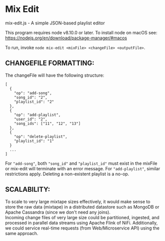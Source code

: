 # Mix Edit

mix-edit.js - A simple JSON-based playlist editor

This program requires node v8.10.0 or later. To install node on macOS see:
https://nodejs.org/en/download/package-manager/#macos

To run, invoke `node mix-edit <mixFile> <changeFile> <outputFile>`.

## CHANGEFILE FORMATTING:

The changeFile will have the following structure:  
```
[
  {
    "op": "add-song",
    "song_id": "2", 
    "playlist_id": "2"
  },
  {
    "op": "add-playlist", 
    "user_id": "2", 
    "song_ids": ["11", "12", "13"]
  },
  {
    "op": "delete-playlist",
    "playlist_id": "1"
  }
  ...
]
```

For `"add-song"`, both `"song_id"` and `"playlist_id"` must exist in the mixFile or mix-edit will 
terminate with an error message.  For `"add-playlist"`, similar restrictions apply.  Deleting 
a non-existent playlist is a no-op.  


## SCALABILITY:

To scale to very large mixtape sizes effectively, it would make sense to store the raw data 
(mixtape) in a distributed datastore such as MongoDB or Apache Cassandra (since we don't need any joins).  
Incoming change files of very large size could be partitioned, ingested, and processed in parallel data 
streams using Apache Flink of NiFi.  Additionally, we could service real-time requests (from 
Web/Microservice API) using the same approach.  

